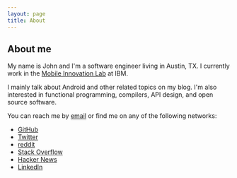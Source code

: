```yaml
---
layout: page
title: About
---
```


## About me

My name is John and I'm a software engineer living in Austin, TX. I currently work in the [Mobile Innovation Lab](http://www.ibm.com/innovation/milab) at IBM.

I mainly talk about Android and other related topics on my blog. I'm also interested in functional programming, compilers, API design, and open source software.

You can reach me by [email](mailto:john.petitto@gmail.com) or find me on any of the following networks:

* [GitHub](https://github.com/jpetitto)
* [Twitter](https://twitter.com/johnpetitto)
* [reddit](https://www.reddit.com/user/jpetitto/)
* [Stack Overflow](http://stackoverflow.com/users/3761521/jpetitto)
* [Hacker News](https://news.ycombinator.com/user?id=jpetitto)
* [LinkedIn](https://www.linkedin.com/in/johnpetitto)
